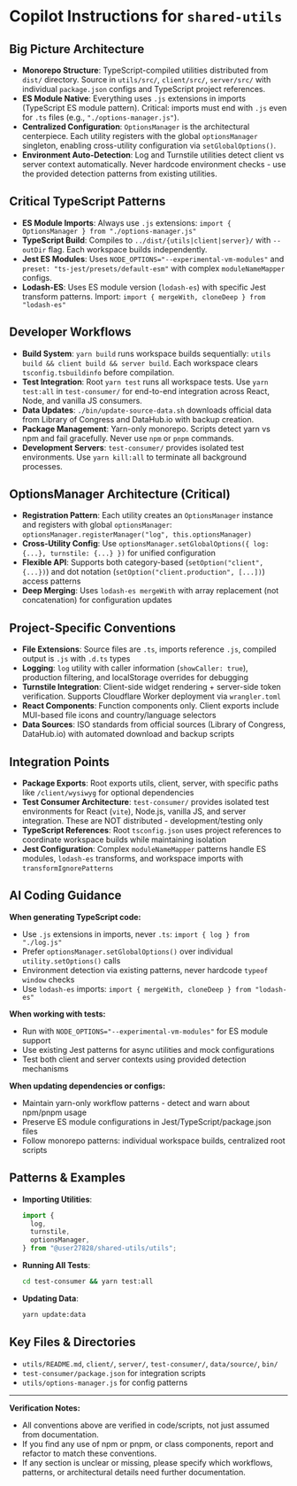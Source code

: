 # Copilot Instructions for `shared-utils`

## Big Picture Architecture

- **Monorepo Structure**: TypeScript-compiled utilities distributed from `dist/` directory. Source in `utils/src/`, `client/src/`, `server/src/` with individual `package.json` configs and TypeScript project references.
- **ES Module Native**: Everything uses `.js` extensions in imports (TypeScript ES module pattern). Critical: imports must end with `.js` even for `.ts` files (e.g., `"./options-manager.js"`).
- **Centralized Configuration**: `OptionsManager` is the architectural centerpiece. Each utility registers with the global `optionsManager` singleton, enabling cross-utility configuration via `setGlobalOptions()`.
- **Environment Auto-Detection**: Log and Turnstile utilities detect client vs server context automatically. Never hardcode environment checks - use the provided detection patterns from existing utilities.

## Critical TypeScript Patterns

- **ES Module Imports**: Always use `.js` extensions: `import { OptionsManager } from "./options-manager.js"`
- **TypeScript Build**: Compiles to `../dist/{utils|client|server}/` with `--outDir` flag. Each workspace builds independently.
- **Jest ES Modules**: Uses `NODE_OPTIONS="--experimental-vm-modules"` and `preset: "ts-jest/presets/default-esm"` with complex `moduleNameMapper` configs.
- **Lodash-ES**: Uses ES module version (`lodash-es`) with specific Jest transform patterns. Import: `import { mergeWith, cloneDeep } from "lodash-es"`

## Developer Workflows

- **Build System**: `yarn build` runs workspace builds sequentially: `utils build && client build && server build`. Each workspace clears `tsconfig.tsbuildinfo` before compilation.
- **Test Integration**: Root `yarn test` runs all workspace tests. Use `yarn test:all` in `test-consumer/` for end-to-end integration across React, Node, and vanilla JS consumers.
- **Data Updates**: `./bin/update-source-data.sh` downloads official data from Library of Congress and DataHub.io with backup creation.
- **Package Management**: Yarn-only monorepo. Scripts detect yarn vs npm and fail gracefully. Never use `npm` or `pnpm` commands.
- **Development Servers**: `test-consumer/` provides isolated test environments. Use `yarn kill:all` to terminate all background processes.

## OptionsManager Architecture (Critical)

- **Registration Pattern**: Each utility creates an `OptionsManager` instance and registers with global `optionsManager`: `optionsManager.registerManager("log", this.optionsManager)`
- **Cross-Utility Config**: Use `optionsManager.setGlobalOptions({ log: {...}, turnstile: {...} })` for unified configuration
- **Flexible API**: Supports both category-based (`setOption("client", {...})`) and dot notation (`setOption("client.production", [...])`) access patterns
- **Deep Merging**: Uses `lodash-es mergeWith` with array replacement (not concatenation) for configuration updates

## Project-Specific Conventions

- **File Extensions**: Source files are `.ts`, imports reference `.js`, compiled output is `.js` with `.d.ts` types
- **Logging**: `log` utility with caller information (`showCaller: true`), production filtering, and localStorage overrides for debugging
- **Turnstile Integration**: Client-side widget rendering + server-side token verification. Supports Cloudflare Worker deployment via `wrangler.toml`
- **React Components**: Function components only. Client exports include MUI-based file icons and country/language selectors
- **Data Sources**: ISO standards from official sources (Library of Congress, DataHub.io) with automated download and backup scripts

## Integration Points

- **Package Exports**: Root exports utils, client, server, with specific paths like `/client/wysiwyg` for optional dependencies
- **Test Consumer Architecture**: `test-consumer/` provides isolated test environments for React (`vite`), Node.js, vanilla JS, and server integration. These are NOT distributed - development/testing only
- **TypeScript References**: Root `tsconfig.json` uses project references to coordinate workspace builds while maintaining isolation
- **Jest Configuration**: Complex `moduleNameMapper` patterns handle ES modules, `lodash-es` transforms, and workspace imports with `transformIgnorePatterns`

## AI Coding Guidance

**When generating TypeScript code:**

- Use `.js` extensions in imports, never `.ts`: `import { log } from "./log.js"`
- Prefer `optionsManager.setGlobalOptions()` over individual `utility.setOptions()` calls
- Environment detection via existing patterns, never hardcode `typeof window` checks
- Use `lodash-es` imports: `import { mergeWith, cloneDeep } from "lodash-es"`

**When working with tests:**

- Run with `NODE_OPTIONS="--experimental-vm-modules"` for ES module support
- Use existing Jest patterns for async utilities and mock configurations
- Test both client and server contexts using provided detection mechanisms

**When updating dependencies or configs:**

- Maintain yarn-only workflow patterns - detect and warn about npm/pnpm usage
- Preserve ES module configurations in Jest/TypeScript/package.json files
- Follow monorepo patterns: individual workspace builds, centralized root scripts

## Patterns & Examples

- **Importing Utilities**:
  ```js
  import {
    log,
    turnstile,
    optionsManager,
  } from "@user27828/shared-utils/utils";
  ```
- **Running All Tests**:
  ```bash
  cd test-consumer && yarn test:all
  ```
- **Updating Data**:
  ```bash
  yarn update:data
  ```

## Key Files & Directories

- `utils/README.md`, `client/`, `server/`, `test-consumer/`, `data/source/`, `bin/`
- `test-consumer/package.json` for integration scripts
- `utils/options-manager.js` for config patterns

---

**Verification Notes:**

- All conventions above are verified in code/scripts, not just assumed from documentation.
- If you find any use of npm or pnpm, or class components, report and refactor to match these conventions.
- If any section is unclear or missing, please specify which workflows, patterns, or architectural details need further documentation.
